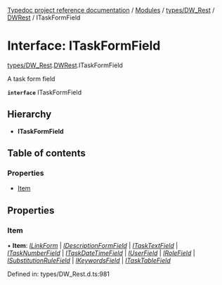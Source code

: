 [Typedoc project reference documentation](../README.md) / [Modules](../modules.md) / [types/DW_Rest](../modules/types_dw_rest.md) / [DWRest](../modules/types_dw_rest.dwrest.md) / ITaskFormField

# Interface: ITaskFormField

[types/DW_Rest](../modules/types_dw_rest.md).[DWRest](../modules/types_dw_rest.dwrest.md).ITaskFormField

A task form field

**`interface`** ITaskFormField

## Hierarchy

* **ITaskFormField**

## Table of contents

### Properties

- [Item](types_dw_rest.dwrest.itaskformfield.md#item)

## Properties

### Item

• **Item**: [*ILinkForm*](types_dw_rest.dwrest.ilinkform.md) \| [*IDescriptionFormField*](types_dw_rest.dwrest.idescriptionformfield.md) \| [*ITaskTextField*](types_dw_rest.dwrest.itasktextfield.md) \| [*ITaskNumberField*](types_dw_rest.dwrest.itasknumberfield.md) \| [*ITaskDateTimeField*](types_dw_rest.dwrest.itaskdatetimefield.md) \| [*IUserField*](types_dw_rest.dwrest.iuserfield.md) \| [*IRoleField*](types_dw_rest.dwrest.irolefield.md) \| [*ISubstitutionRuleField*](types_dw_rest.dwrest.isubstitutionrulefield.md) \| [*IKeywordsField*](types_dw_rest.dwrest.ikeywordsfield.md) \| [*ITaskTableField*](types_dw_rest.dwrest.itasktablefield.md)

Defined in: types/DW_Rest.d.ts:981

